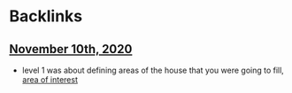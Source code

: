
# Backlinks
## [November 10th, 2020](<November 10th, 2020.md>)
-  level 1 was about defining areas of the house that you were going to fill, [area of interest](<area of interest.md>)

